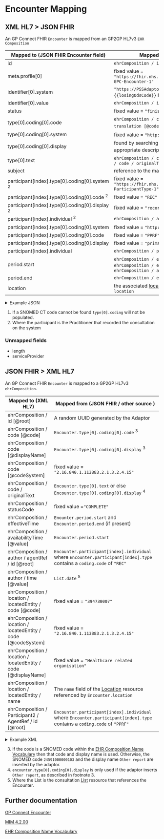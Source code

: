 # Encounter Mapping

## XML HL7 > JSON FHIR

An GP Connect FHIR `Encounter` is mapped from an GP2GP HL7v3 `EHR Composition`

| Mapped to (JSON FHIR Encounter field)                        | Mapped from (XML HL7 / other source)                                                                                                   |
|--------------------------------------------------------------|----------------------------------------------------------------------------------------------------------------------------------------|
| id                                                           | `ehrComposition / id \[@root]`                                                                                                         |
| meta.profile\[0]                                             | fixed value = `"https://fhir.nhs.uk/STU3/StructureDefinition/CareConnect-GPC-Encounter-1"`                                             |
| identifier\[0].system                                        | `"https://PSSAdaptor/{{losingOdsCode}}"` - where the `{{losingOdsCode}}` is the ODS code of the losing practice                        |
| identifier\[0].value                                         | `ehrComposition / id \[@root]`                                                                                                         |
| status                                                       | fixed value = `"finished"`                                                                                                             |
| type\[0].coding\[0].code                                     | `ehrComposition / code [@code]` or `ehrCompostion / code / translation [@code]` <sup>1</sup>                                           |
| type\[0].coding\[0].system                                   | fixed value = `"http://snomed.info/sct"` <sup>1</sup>                                                                                  |
| type\[0].coding\[0].display                                  | found by searching the adaptors SNOMED database for the appropriate description <sup>1</sup>                                           |
| type\[0].text                                                | `ehrComposition / code [@displayName]` or else `ehrComposition / code / originalText`                                                  |
| subject                                                      | reference to the mapped [Patient](../patient/README.md)                                                                                |
| participant\[index].type\[0].coding\[0].system <sup>2</sup>  | fixed value = `"https://fhir.nhs.uk/STU3/CodeSystem/GPConnect-ParticipantType-1"`                                                      |
| participant\[index].type\[0].coding\[0].code <sup>2</sup>    | fixed value = `"REC"`                                                                                                                  |
| participant\[index].type\[0].coding\[0].display <sup>2</sup> | fixed value = `"recorder"`                                                                                                             |
| participant\[index].individual <sup>2</sup>                  | `ehrComposition / author / agentRef / id [@root]`                                                                                      |
| participant\[index].type\[0].coding\[0].system               | fixed value = `"http://hl7.org/fhir/v3/ParticipationType"`                                                                             |
| participant\[index].type\[0].coding\[0].code                 | fixed value = `"PPRF"`                                                                                                                 |
| participant\[index].type\[0].coding\[0].display              | fixed value = `"primary performer"`                                                                                                    |
| participant\[index].individual                               | `ehrComposition / participant[0] / AgentRef / id [@root] `                                                                             |
| period.start                                                 | `ehrComposition / effectiveTime / center` or else  `ehrComposition / effectiveTime / start` or else `ehrComposition / availibiltyTime` |
| period.end                                                   | `ehrComposition / effectiveTime / low`                                                                                                 |           
| location                                                     | the associated [location](../locations/README.md) identified by `ehrComposition / location`                                            |

<details>
    <summary>Example JSON</summary>

```
 {
    "resource": {
        "resourceType": "Encounter",
        "id": "9FB8560B-A7FF-4F04-9E0B-CFBB4D0AF4E9",
        "meta": {
            "profile": [
                "https://fhir.nhs.uk/STU3/StructureDefinition/CareConnect-GPC-Encounter-1"
            ]
        },
        "identifier": [
            {
                "system": "https://PSSAdaptor/D5445",
                "value": "9FB8560B-A7FF-4F04-9E0B-CFBB4D0AF4E9"
            }
        ],
        "status": "finished",
        "type": [
            {
                "coding": [
                    {
                        "system": "http://snomed.info/sct",
                        "code": "24561000000109",
                        "display": "A+E report"
                    }
                ],
                "text": "GP Surgery"
            }
        ],
        "subject": {
            "reference": "Patient/cacf81fd-cb4c-49de-af29-d6968f4de978"
        },
        "participant": [
            {
                "type": [
                    {
                        "coding": [
                            {
                                "system": "https://fhir.nhs.uk/STU3/CodeSystem/GPConnect-ParticipantType-1",
                                "code": "REC",
                                "display": "recorder"
                            }
                        ]
                    }
                ],
                "individual": {
                    "reference": "Practitioner/2E86E940-9011-11EC-B1E5-0800200C9A66"
                }
            },
            {
                "type": [
                    {
                        "coding": [
                            {
                                "system": "http://hl7.org/fhir/v3/ParticipationType",
                                "code": "PPRF",
                                "display": "primary performer"
                            }
                        ]
                    }
                ],
                "individual": {
                    "reference": "Practitioner/70555A33-0550-405D-BB67-E9805440B38C"
                }
            }
        ],
        "period": {
            "start": "2010-01-13T15:20:00+00:00",
            "end": "2010-01-13T15:20:00+00:00"
        },
        "location": [
            {
                "location": {
                    "reference": "Location/5E54EFE1-70E8-433D-AB36-F62EC443E5C2"
                }
            }
        ]
    }
}

```
</details>

1. If a SNOMED CT code cannot be found `type[0].coding` will not be populated.
2. Where the participant is the Practitioner that recorded the consultation on the system 

### Unmapped fields

- length
- serviceProvider

## JSON FHIR > XML HL7
An GP Connect FHIR `Encounter` is mapped to a GP2GP HL7v3 `ehrComposition`.  

| Mapped to (XML HL7)                                              | Mapped from (JSON FHIR / other source )                                                                                  |
|------------------------------------------------------------------|--------------------------------------------------------------------------------------------------------------------------|
| ehrComposition / id \[@root]                                     | A random UUID generated by the Adaptor                                                                                   |
| ehrComposition / code \[@code]                                   | `Encounter.type[0].coding[0].code` <sup>3</sup>                                                                          |
| ehrComposition / code \[@displayName]                            | `Encounter.type[0].coding[0].display` <sup>3</sup>                                                                       |
| ehrComposition / code \[@codeSystem]                             | fixed value = `"2.16.840.1.113883.2.1.3.2.4.15"`                                                                         |
| ehrComposition / code / originalText                             | `Encounter.type[0].text` or else `Encounter.type[0].coding[0].display` <sup>4</sup>                                      |
| ehrComposition / statusCode                                      | fixed value =`"COMPLETE"`                                                                                                |
| ehrComposition / effectiveTime                                   | `Enounter.period.start` and `Encounter.period.end` (if present)                                                          |
| ehrComposition / availabilityTime \[@value]                      | `Encounter.period.start`                                                                                                 |
| ehrComposition / author / agentRef / id \[@root]                 | `Encounter.participant[index].individual` where `Encounter.participant[index].type` contains a `coding.code` of `"REC"`  | 
| ehrComposition / author / time \[@value]                         | `List.date` <sup>5</sup>                                                                                                 |
| ehrComposition / location / locatedEntity / code \[@code]        | fixed value = `"394730007"`                                                                                              |
| ehrComposition / location / locatedEntity / code \[@codeSystem]  | fixed value = `"2.16.840.1.113883.2.1.3.2.4.15"`                                                                         |
| ehrComposition / location / locatedEntity / code \[@displayName] | fixed value = `"Healthcare related organisation"`                                                                        |
| ehrComposition / location / locatedEntity / name                 | The `name` field of the [Location](../locations/README.md) resource referenced by `Encounter.location`                   |
| ehrComposition / Participant2 / AgentRef / id \[@root]           | `Encounter.participant[index].individual` where `Encounter.participant[index].type` contains a `coding.code` of `"PPRF"` | 


<details>
    <summary>Example XML</summary>

```
<ehrComposition classCode=\"COMPOSITION\" moodCode=\"EVN\">
    <id root=\"4BBABD06-93E2-4E87-9345-9B1171AC576F\" />
    <code code=\"24591000000103\" displayName=\"Other report\" codeSystem=\"2.16.840.1.113883.2.1.3.2.4.15\">
        <originalText>Surgery Consultation</originalText>
    </code>
    <statusCode code=\"COMPLETE\" />
    <effectiveTime>
        <low value=\"20190328103000\"/><high value=\"20190328103800\"/>
    </effectiveTime>
    <availabilityTime value=\"20190328103000\"/>
    <author typeCode=\"AUT\" contextControlCode=\"OP\">
        <time value=\"20190328103000\" />
        <agentRef classCode=\"AGNT\">
            <id root=\"4ED3292E-EC9E-400D-84D2-758CCDEA40A4\" />
        </agentRef>
    </author>
    <location typeCode="LOC">
        <locatedEntity classCode="LOCE">
            <code code="394730007" codeSystem="2.16.840.1.113883.2.1.3.2.4.15" displayName="Healthcare related organisation" />
            <locatedPlace classCode="PLC" determinerCode="INSTANCE">
                <name>Example location</name>
            </locatedPlace>
        </locatedEntity>
    </location>
    <Participant2 typeCode=\"PRF\" contextControlCode=\"OP\">
        <agentRef classCode=\"AGNT\">
            <id root=\"4ED3292E-EC9E-400D-84D2-758CCDEA40A4\"/>
        </agentRef>
    </Participant2>
    <component typeCode=\"COMP\">
<CompoundStatement classCode=\"TOPIC\" moodCode=\"EVN\">
</CompoundStatement>

...

</ehrComposition>
```
</details>

3. If the code is a SNOMED code within the [EHR Composition Name Vocabulary](https://data.developer.nhs.uk/dms/mim/6.3.01/Vocabulary/EhrCompositionName.htm)
then that code and display name is used. Otherwise, the SNOMED code `24591000000103` and the display name `Other report` are inserted by the adaptor.
4. `encounter.type[0].coding[0].display` is only used if the adaptor inserts `Other report`, as described in footnote 3.
5. Where the List is the consultation [List](../list/README.md) resource that references the Encounter.

## Further documentation

[GP Connect Encounter](https://developer.nhs.uk/apis/gpconnect-1-6-0/accessrecord_structured_development_encounter.html)

[MIM 4.2.00](https://data.developer.nhs.uk/dms/mim/4.2.00/Index.htm) 

[EHR Composition Name Vocabulary](https://data.developer.nhs.uk/dms/mim/6.3.01/Vocabulary/EhrCompositionName.htm)
